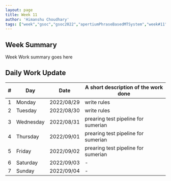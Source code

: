 ```yaml
---
layout: page
title: Week 11
author: 'Himanshu Choudhary'
tags: ["week","gsoc","gsoc2022","apertiumPhraseBasedMTSystem","week#11","eval#2"]
---
```


## Week Summary

Week Work summary goes here 

## Daily Work Update

|\#|Day|Date|A short description of the work done|  
|---	|---	|---	|---	|  
|1   	| Monday 	|   	2022/08/29	| write rules |  
|2   	| Tuesday  	|   2022/08/30	| write rules	|  
|3   	| Wednesday |  2022/08/31 	| prearing test pipeline for sumerian  |  
|4   	| Thursday  |   2022/09/01	| prearing test pipeline for sumerian |  
|5   	| Friday  	|   2022/09/02	| prearing test pipeline for sumerian |  
|6   	| Saturday  |  2022/09/03	| - |  
|7   	| Sunday  	|   2022/09/04	| - | 